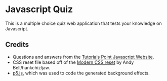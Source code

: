 # Javascript Quiz
This is a multiple choice quiz web application that tests your knowledge on Javascript.

## Credits

* Questions and answers from the <a href="https://www.tutorialspoint.com/javascript/javascript_online_quiz.htm">Tutorials Point Javascript Website</a>.
* CSS reset file based off of the <a href="https://github.com/hankchizljaw/modern-css-reset">Modern CSS reset</a> by Andy Bell/hankchizljaw.
* <a href="https://p5js.org">p5.js</a>, which was used to code the generated background effects.